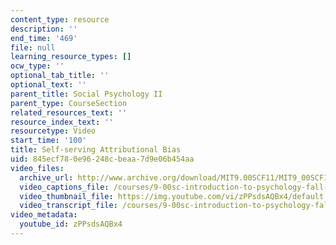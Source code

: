 ```yaml
---
content_type: resource
description: ''
end_time: '469'
file: null
learning_resource_types: []
ocw_type: ''
optional_tab_title: ''
optional_text: ''
parent_title: Social Psychology II
parent_type: CourseSection
related_resources_text: ''
resource_index_text: ''
resourcetype: Video
start_time: '100'
title: Self-serving Attributional Bias
uid: 845ecf78-0e96-248c-beaa-7d9e06b454aa
video_files:
  archive_url: http://www.archive.org/download/MIT9.00SCF11/MIT9_00SCF11_lec23_300k.mp4
  video_captions_file: /courses/9-00sc-introduction-to-psychology-fall-2011/6ea5dd787b95596191663c92d6d1a04c_zPPsdsAQBx4.vtt
  video_thumbnail_file: https://img.youtube.com/vi/zPPsdsAQBx4/default.jpg
  video_transcript_file: /courses/9-00sc-introduction-to-psychology-fall-2011/27295679985412e8ce5d5faf68560712_zPPsdsAQBx4.pdf
video_metadata:
  youtube_id: zPPsdsAQBx4
---
```

